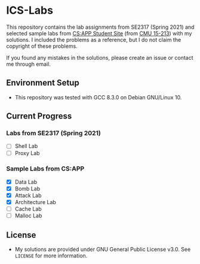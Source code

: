# ICS-Labs

This repository contains the lab assignments from SE2317 (Spring 2021) and selected sample labs from [CS:APP Student Site](http://csapp.cs.cmu.edu/3e/labs.html) (from [CMU 15-213](http://www.cs.cmu.edu/afs/cs/academic/class/15213-f15/www/index.html)) with my solutions. I included the problems as a reference, but I do not claim the copyright of these problems.

If you found any mistakes in the solutions, please create an issue or contact me through email.

## Environment Setup

* This repository was tested with GCC 8.3.0 on Debian GNU/Linux 10.

## Current Progress

### Labs from SE2317 (Spring 2021)

* [ ] Shell Lab
* [ ] Proxy Lab

### Sample Labs from CS:APP

* [x] Data Lab
* [x] Bomb Lab
* [x] Attack Lab
* [x] Architecture Lab
* [ ] Cache Lab
* [ ] Malloc Lab

## License

* My solutions are provided under GNU General Public License v3.0. See `LICENSE` for more information.
